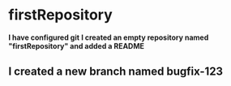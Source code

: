 # firstRepository

**I have configured git**
**I created an empty repository named "firstRepository" and added a README**


## I created a new branch named bugfix-123